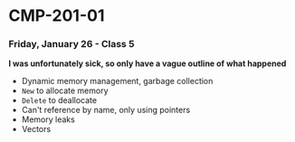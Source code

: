# CMP-201-01
### Friday, January 26 - Class 5

**I was unfortunately sick, so only have a vague outline of what happened**

- Dynamic memory management, garbage collection
- `New` to allocate memory
- `Delete` to deallocate
- Can't reference by name, only using pointers
- Memory leaks
- Vectors